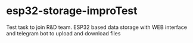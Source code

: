 # esp32-storage-improTest
Test task to join R&amp;D team. ESP32 based data storage with WEB interface and telegram bot to upload and download files 
